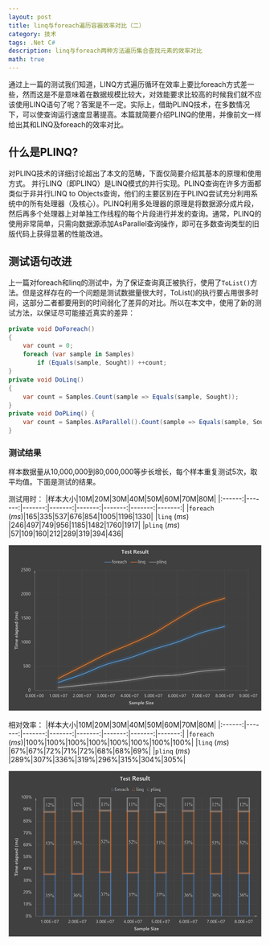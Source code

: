 ```yaml
---
layout: post
title: linq与foreach遍历容器效率对比（二）
category: 技术
tags: .Net C#
description: linq与foreach两种方法遍历集合查找元素的效率对比
math: true
---
```


通过上一篇的测试我们知道，LINQ方式遍历循环在效率上要比foreach方式差一些，然而这是不是意味着在数据规模比较大，对效能要求比较高的时候我们就不应该使用LINQ语句了呢？答案是不一定。实际上，借助PLINQ技术，在多数情况下，可以使查询运行速度显著提高。本篇就简要介绍PLINQ的使用，并像前文一样给出其和LINQ及foreach的效率对比。

<!-- more -->

## 什么是PLINQ?

对PLINQ技术的详细讨论超出了本文的范畴，下面仅简要介绍其基本的原理和使用方式。
并行LINQ（即PLINQ）是LINQ模式的并行实现。PLINQ查询在许多方面都类似于非并行LINQ to
Objects查询，他们的主要区别在于PLINQ尝试充分利用系统中的所有处理器（及核心）。PLINQ利用多处理器的原理是将数据源分成片段，然后再多个处理器上对单独工作线程的每个片段进行并发的查询。通常，PLINQ的使用非常简单，只需向数据源添加AsParallel查询操作，即可在多数查询类型的旧版代码上获得显著的性能改进。

## 测试语句改进

上一篇对foreach和linq的测试中，为了保证查询真正被执行，使用了`ToList()`方法。但是这样存在的一个问题是测试数据量很大时，ToList()的执行要占用很多时间，这部分二者都要用到的时间弱化了差异的对比。所以在本文中，使用了新的测试方法，以保证尽可能接近真实的差异：

```C#
private void DoForeach()
{
    var count = 0;
    foreach (var sample in Samples) 
        if (Equals(sample, Sought)) ++count;
}
private void DoLinq()
{
    var count = Samples.Count(sample => Equals(sample, Sought));
}
private void DoPLinq() {
    var count = Samples.AsParallel().Count(sample => Equals(sample, Sought));
}
```

### 测试结果

样本数据量从10,000,000到80,000,000等步长增长，每个样本重复测试5次，取平均值。下面是测试的结果。

测试用时：
|样本大小|10M|20M|30M|40M|50M|60M|70M|80M|
|:------:|-------:|-------:|-------:|-------:|-------:|-------:|-------:|
|`foreach` (*ms*)|165|335|537|676|854|1005|1196|1330|
|`linq` (*ms*)   |246|497|749|956|1185|1482|1760|1917|
|`plinq` (*ms*)  |57|109|160|212|289|319|394|436|

![Chart of eff](/res/img/2015-04-27-linq-efficiency-2/result-eff.jpg)

相对效率：
|样本大小|10M|20M|30M|40M|50M|60M|70M|80M|
|:------:|-------:|-------:|-------:|-------:|-------:|-------:|-------:|
|`foreach` (*ms*)|100%|100%|100%|100%|100%|100%|100%|100%|
|`linq` (*ms*)   |67%|67%|72%|71%|72%|68%|68%|69%|
|`plinq` (*ms*)  |289%|307%|336%|319%|296%|315%|304%|305%|

![Chart of relative eff](/res/img/2015-04-27-linq-efficiency-2/result-relative-eff.jpg)
